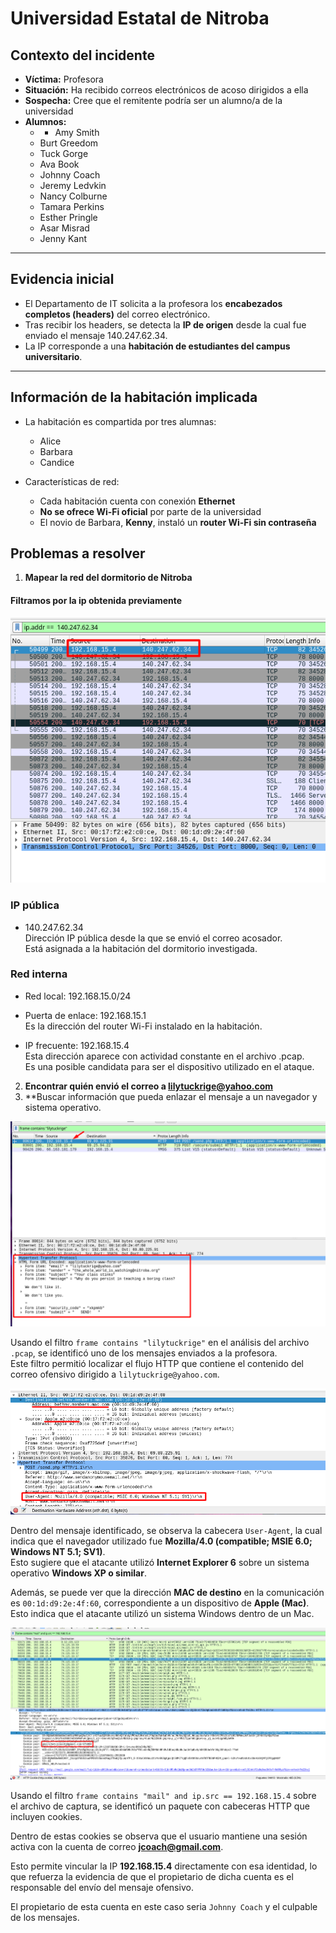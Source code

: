 # Universidad Estatal de Nitroba 

## Contexto del incidente

- **Víctima:** Profesora
- **Situación:** Ha recibido correos electrónicos de acoso dirigidos a ella
- **Sospecha:** Cree que el remitente podría ser un alumno/a de la universidad
- **Alumnos:**
	- - Amy Smith
	- Burt Greedom
	- Tuck Gorge
	- Ava Book
	- Johnny Coach
	- Jeremy Ledvkin
	- Nancy Colburne
	- Tamara Perkins
	- Esther Pringle
	- Asar Misrad
	- Jenny Kant

---

## Evidencia inicial

- El Departamento de IT solicita a la profesora los **encabezados completos (headers)** del correo electrónico.
- Tras recibir los headers, se detecta la **IP de origen** desde la cual fue enviado el mensaje 140.247.62.34. 
- La IP corresponde a una **habitación de estudiantes del campus universitario**.

---

## Información de la habitación implicada

- La habitación es compartida por tres alumnas:
  - Alice
  - Barbara
  - Candice

- Características de red:
  - Cada habitación cuenta con conexión **Ethernet**
  - **No se ofrece Wi-Fi oficial** por parte de la universidad
  - El novio de Barbara, **Kenny**, instaló un **router Wi-Fi sin contraseña**

## Problemas a resolver

1. **Mapear la red del dormitorio de Nitroba**  

#### Filtramos por la ip obtenida previamente

![](ANEXOS/Pasted%20image%2020250601214027.png)

### IP pública
- 140.247.62.34  
  Dirección IP pública desde la que se envió el correo acosador.  
  Está asignada a la habitación del dormitorio investigada.

### Red interna
- Red local: 192.168.15.0/24
- Puerta de enlace: 192.168.15.1  
  Es la dirección del router Wi-Fi instalado en la habitación.

- IP frecuente: 192.168.15.4  
  Esta dirección aparece con actividad constante en el archivo .pcap.  
  Es una posible candidata para ser el dispositivo utilizado en el ataque.


2. **Encontrar quién envió el correo a lilytuckrige@yahoo.com**  
3. **Buscar información que pueda enlazar el mensaje a un navegador y sistema operativo.

![](ANEXOS/Pasted%20image%2020250601215325.png)

Usando el filtro `frame contains "lilytuckrige"` en el análisis del archivo `.pcap`, se identificó uno de los mensajes enviados a la profesora.  
Este filtro permitió localizar el flujo HTTP que contiene el contenido del correo ofensivo dirigido a `lilytuckrige@yahoo.com`.


![](ANEXOS/Pasted%20image%2020250601220313.png)

Dentro del mensaje identificado, se observa la cabecera `User-Agent`, la cual indica que el navegador utilizado fue **Mozilla/4.0 (compatible; MSIE 6.0; Windows NT 5.1; SV1)**.  
Esto sugiere que el atacante utilizó **Internet Explorer 6** sobre un sistema operativo **Windows XP o similar**.

Además, se puede ver que la dirección **MAC de destino** en la comunicación es `00:1d:d9:2e:4f:60`, correspondiente a un dispositivo de **Apple (Mac)**.  
Esto indica que el atacante utilizó un sistema Windows dentro de un Mac.


![](ANEXOS/Pasted%20image%2020250601221045.png)

Usando el filtro `frame contains "mail" and ip.src == 192.168.15.4` sobre el archivo de captura, se identificó un paquete con cabeceras HTTP que incluyen cookies.

Dentro de estas cookies se observa que el usuario mantiene una sesión activa con la cuenta de correo **jcoach@gmail.com**.

Esto permite vincular la IP **192.168.15.4** directamente con esa identidad, lo que refuerza la evidencia de que el propietario de dicha cuenta es el responsable del envío del mensaje ofensivo.

El propietario de esta cuenta en este caso seria ``Johnny Coach`` y el culpable de los mensajes.





  

